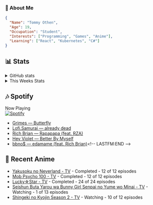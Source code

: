 ### 👋 About Me
```json
{
  "Name": "Tommy Othen",
  "Age": 19,
  "Occupation": "Student",
  "Interests": ["Programming", "Games", "Anime"],
  "Learning": ["React", "Kubernetes", "C#"]
}
```

## 📊 Stats
<details>
  <summary>GitHub stats</summary>
  <a href="https://github.com/anuraghazra/github-readme-stats">
    <img src="https://github-readme-stats.vercel.app/api?username=DaSushiAsian&show_icons=true&count_private=true&hide=prs,issues">
  </a>
</details>

<details>
  <summary>This Weeks Stats</summary>
  <a href="https://github.com/anuraghazra/github-readme-stats">
    <img src="https://github-readme-stats.vercel.app/api/wakatime?username=DaSushiAsian&cache_seconds=1800&custom_title=Top Languages">
  </a>
</details>

## 🎶 Spotify
Now Playing\
[![Spotify](https://novatorem-dasushiasian.vercel.app/api/spotify)](https://open.spotify.com/user/g90805640970)
<!-- LASTFM:START -->
* [Grimes — Butterfly](https://www.last.fm/music/Grimes/_/Butterfly)
* [Lofi.Samurai — already dead](https://www.last.fm/music/Lofi.Samurai/_/already+dead)
* [Rich Brian — Rapapapa (feat. RZA)](https://www.last.fm/music/Rich+Brian/_/Rapapapa+(feat.+RZA))
* [Hey Violet — Better By Myself](https://www.last.fm/music/Hey+Violet/_/Better+By+Myself)
* [bbno$ — edamame (feat. Rich Brian)](https://www.last.fm/music/bbno$/_/edamame+(feat.+Rich+Brian))<!-- LASTFM:END -->

## 🗻 Recent Anime
<!-- ANIME-LIST:START -->
* [Yakusoku no Neverland - TV](https://myanimelist.net/anime/37779/Yakusoku_no_Neverland) - Completed - 12 of 12 episodes
* [Mob Psycho 100 - TV](https://myanimelist.net/anime/32182/Mob_Psycho_100) - Completed - 12 of 12 episodes
* [Lucky☆Star - TV](https://myanimelist.net/anime/1887/Lucky☆Star) - Completed - 24 of 24 episodes
* [Seishun Buta Yarou wa Bunny Girl Senpai no Yume wo Minai - TV](https://myanimelist.net/anime/37450/Seishun_Buta_Yarou_wa_Bunny_Girl_Senpai_no_Yume_wo_Minai) - Watching - 1 of 13 episodes
* [Shingeki no Kyojin Season 2 - TV](https://myanimelist.net/anime/25777/Shingeki_no_Kyojin_Season_2) - Watching - 10 of 12 episodes<!-- ANIME-LIST:END -->
